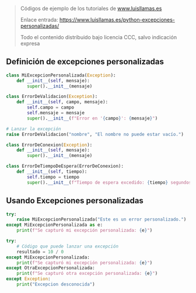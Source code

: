 > Códigos de ejemplo de los tutoriales de www.luisllamas.es
>
> Enlace entrada: https://www.luisllamas.es/python-excepciones-personalizadas/
>
> Todo el contenido distribuido bajo licencia CCC, salvo indicación expresa

## Definición de excepciones personalizadas
```python
class MiExcepcionPersonalizada(Exception):
    def __init__(self, mensaje):
        super().__init__(mensaje)
```

```python
class ErrorDeValidacion(Exception):
    def __init__(self, campo, mensaje):
        self.campo = campo
        self.mensaje = mensaje
        super().__init__(f"Error en '{campo}': {mensaje}")

# Lanzar la excepción
raise ErrorDeValidacion("nombre", "El nombre no puede estar vacío.")
```

```python
class ErrorDeConexion(Exception):
    def __init__(self, mensaje):
        super().__init__(mensaje)

class ErrorDeTiempoDeEspera(ErrorDeConexion):
    def __init__(self, tiempo):
        self.tiempo = tiempo
        super().__init__(f"Tiempo de espera excedido: {tiempo} segundos")
```


## Usando Excepciones personalizadas
```python
try:
    raise MiExcepcionPersonalizada("Este es un error personalizado.")
except MiExcepcionPersonalizada as e:
    print(f"Se capturó mi excepción personalizada: {e}")
```

```python
try:
    # Código que puede lanzar una excepción
    resultado = 10 / 0
except MiExcepcionPersonalizada:
    print(f"Se capturó mi excepción personalizada: {e}")
except OtraExcepcionPersonalizada:
    print(f"Se capturó otra excepción personalizada: {e}")
except Exception:
    print("Excepcion desconocida")
```


